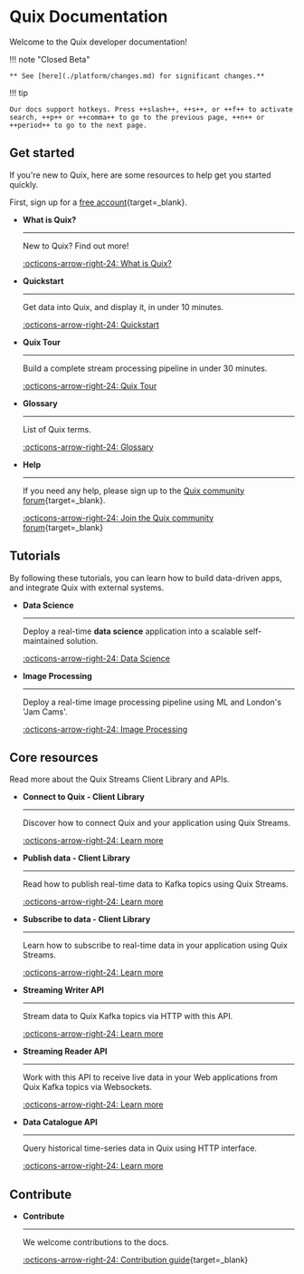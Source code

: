 # Quix Documentation

Welcome to the Quix developer documentation!

!!! note "Closed Beta"

    ** See [here](./platform/changes.md) for significant changes.**

!!! tip
    
    Our docs support hotkeys. Press ++slash++, ++s++, or ++f++ to activate search, ++p++ or ++comma++ to go to the previous page, ++n++ or ++period++ to go to the next page.

## Get started

If you're new to Quix, here are some resources to help get you started quickly.

First, sign up for a [free account](https://portal.platform.quix.ai/self-sign-up){target=_blank}.

<div class="grid cards" markdown>

- __What is Quix?__

    ---

    New to Quix? Find out more!

    [:octicons-arrow-right-24: What is Quix?](./platform/what-is-quix.md)

- __Quickstart__

    ---

    Get data into Quix, and display it, in under 10 minutes.

    [:octicons-arrow-right-24: Quickstart](./platform/quickstart.md)

- __Quix Tour__

    ---

    Build a complete stream processing pipeline in under 30 minutes.

    [:octicons-arrow-right-24: Quix Tour](./platform/quixtour/overview.md)
 
- __Glossary__

    ---

    List of Quix terms.

    [:octicons-arrow-right-24: Glossary](./platform/glossary.md)

-   __Help__

    ---

    If you need any help, please sign up to the [Quix community forum](https://forum.quix.io/){target=_blank}.
    
    [:octicons-arrow-right-24: Join the Quix community forum](https://forum.quix.io/){target=_blank}

</div>

## Tutorials
 
By following these tutorials, you can learn how to build data-driven apps, and integrate Quix with external systems.

<div class="grid cards" markdown>

-   __Data Science__

    ---
    
    Deploy a real-time **data science** application into a scalable self-maintained solution.

    [:octicons-arrow-right-24: Data Science](./platform/tutorials/data-science/index.md)    
    
-   __Image Processing__

    ---
    
    Deploy a real-time image processing pipeline using ML and London's 'Jam Cams'.

    [:octicons-arrow-right-24: Image Processing](./platform/tutorials/image-processing/index.md)

</div>

## Core resources

Read more about the Quix Streams Client Library and APIs.

<div class="grid cards" markdown>

-  __Connect to Quix - Client Library__

    ---

    Discover how to connect Quix and your application using Quix Streams.

    [:octicons-arrow-right-24: Learn more](./client-library/connect.md)

-   __Publish data - Client Library__

    ---

    Read how to publish real-time data to Kafka topics using Quix Streams.

    [:octicons-arrow-right-24: Learn more](./client-library/publish.html)

-   __Subscribe to data - Client Library__

    ---

    Learn how to subscribe to real-time data in your application using Quix Streams.

    [:octicons-arrow-right-24: Learn more](./client-library/subscribe.html)

-   __Streaming Writer API__

    ---

    Stream data to Quix Kafka topics via HTTP with this API.

    [:octicons-arrow-right-24: Learn more](./apis/streaming-writer-api/intro.md)

-   __Streaming Reader API__

    ---

    Work with this API to receive live data in your Web applications from Quix Kafka topics via Websockets.

    [:octicons-arrow-right-24: Learn more](./apis/streaming-reader-api/intro.md)

-   __Data Catalogue API__

    ---

    Query historical time-series data in Quix using HTTP interface.

    [:octicons-arrow-right-24: Learn more](./apis/data-catalogue-api/intro.md)

</div>

## Contribute

<div class="grid cards" markdown>

-   __Contribute__

    ---

    We welcome contributions to the docs.

    [:octicons-arrow-right-24: Contribution guide](https://github.com/quixio/quix-docs/blob/dev/CONTRIBUTING.md){target=_blank}

</div>

